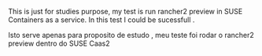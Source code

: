 This is just for studies purpose, my test is run rancher2 preview in SUSE Containers as a service.
In this test I could be sucessfull .

Isto serve apenas para proposito de estudo , meu teste foi rodar o rancher2 preview dentro do SUSE Caas2 

